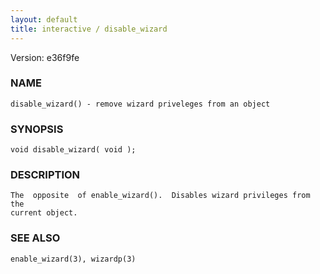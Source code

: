 ```yaml
---
layout: default
title: interactive / disable_wizard
---
```


Version: e36f9fe




### NAME
    disable_wizard() - remove wizard priveleges from an object


### SYNOPSIS
    void disable_wizard( void );


### DESCRIPTION
    The  opposite  of enable_wizard().  Disables wizard privileges from the
    current object.


### SEE ALSO
    enable_wizard(3), wizardp(3)




